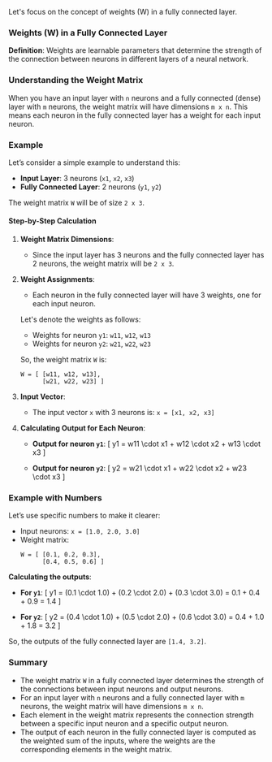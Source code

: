 Let's focus on the concept of weights (W) in a fully connected layer.

### Weights (W) in a Fully Connected Layer

**Definition**: Weights are learnable parameters that determine the strength of the connection between neurons in different layers of a neural network.

### Understanding the Weight Matrix

When you have an input layer with `n` neurons and a fully connected (dense) layer with `m` neurons, the weight matrix will have dimensions `m x n`. This means each neuron in the fully connected layer has a weight for each input neuron.

### Example

Let’s consider a simple example to understand this:

- **Input Layer**: 3 neurons (`x1`, `x2`, `x3`)
- **Fully Connected Layer**: 2 neurons (`y1`, `y2`)

The weight matrix `W` will be of size `2 x 3`.

#### Step-by-Step Calculation

1. **Weight Matrix Dimensions**:
   - Since the input layer has 3 neurons and the fully connected layer has 2 neurons, the weight matrix will be `2 x 3`.

2. **Weight Assignments**:
   - Each neuron in the fully connected layer will have 3 weights, one for each input neuron.

   Let's denote the weights as follows:
   - Weights for neuron `y1`: `w11`, `w12`, `w13`
   - Weights for neuron `y2`: `w21`, `w22`, `w23`

   So, the weight matrix `W` is:
   ```
   W = [ [w11, w12, w13],
         [w21, w22, w23] ]
   ```

3. **Input Vector**:
   - The input vector `x` with 3 neurons is: `x = [x1, x2, x3]`

4. **Calculating Output for Each Neuron**:
   - **Output for neuron `y1`**:
     \[
     y1 = w11 \cdot x1 + w12 \cdot x2 + w13 \cdot x3
     \]

   - **Output for neuron `y2`**:
     \[
     y2 = w21 \cdot x1 + w22 \cdot x2 + w23 \cdot x3
     \]

### Example with Numbers

Let’s use specific numbers to make it clearer:

- Input neurons: `x = [1.0, 2.0, 3.0]`
- Weight matrix:
  ```
  W = [ [0.1, 0.2, 0.3],
        [0.4, 0.5, 0.6] ]
  ```

**Calculating the outputs**:

- **For `y1`**:
  \[
  y1 = (0.1 \cdot 1.0) + (0.2 \cdot 2.0) + (0.3 \cdot 3.0)
     = 0.1 + 0.4 + 0.9
     = 1.4
  \]

- **For `y2`**:
  \[
  y2 = (0.4 \cdot 1.0) + (0.5 \cdot 2.0) + (0.6 \cdot 3.0)
     = 0.4 + 1.0 + 1.8
     = 3.2
  \]

So, the outputs of the fully connected layer are `[1.4, 3.2]`.

### Summary

- The weight matrix `W` in a fully connected layer determines the strength of the connections between input neurons and output neurons.
- For an input layer with `n` neurons and a fully connected layer with `m` neurons, the weight matrix will have dimensions `m x n`.
- Each element in the weight matrix represents the connection strength between a specific input neuron and a specific output neuron.
- The output of each neuron in the fully connected layer is computed as the weighted sum of the inputs, where the weights are the corresponding elements in the weight matrix.
